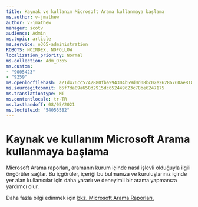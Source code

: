 ```yaml
---
title: Kaynak ve kullanım Microsoft Arama kullanmaya başlama
ms.author: v-jmathew
author: v-jmathew
manager: scotv
audience: Admin
ms.topic: article
ms.service: o365-administration
ROBOTS: NOINDEX, NOFOLLOW
localization_priority: Normal
ms.collection: Adm_O365
ms.custom:
- "9005423"
- "9259"
ms.openlocfilehash: a21d476cc5742880fba994304b59d0d08bc02e26286760ae8181b97877144e25
ms.sourcegitcommit: b5f7da89a650d2915dc652449623c78be6247175
ms.translationtype: MT
ms.contentlocale: tr-TR
ms.lasthandoff: 08/05/2021
ms.locfileid: "54056582"
---
```

# <a name="get-started-with-using-microsoft-search-usage-reports"></a>Kaynak ve kullanım Microsoft Arama kullanmaya başlama

Microsoft Arama raporları, aramanın kurum içinde nasıl işlevli olduğuyla ilgili öngörüler sağlar. Bu içgörüler, içeriği bu bulmanıza ve kuruluşlarınız içinde yer alan kullanıcılar için daha yararlı ve deneyimli bir arama yapmanıza yardımcı olur.

Daha fazla bilgi edinmek için [bkz. Microsoft Arama Raporları.](https://go.microsoft.com/fwlink/?linkid=2152048)

